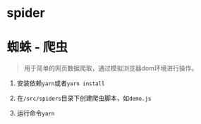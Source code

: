 # spider
# 蜘蛛 - 爬虫

> 用于简单的网页数据爬取，通过模拟浏览器dom环境进行操作。

1. 安装依赖`yarn`或者`yarn install`

2. 在`/src/spiders`目录下创建爬虫脚本，如`demo.js`

3. 运行命令`yarn`